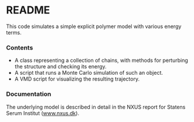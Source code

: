 # README #

This code simulates a simple explicit polymer model with various energy terms.

### Contents ###

* A class representing a collection of chains, with methods for perturbing the structure and checking its energy.
* A script that runs a Monte Carlo simulation of such an object.
* A VMD script for visualizing the resulting trajectory.

### Documentation ###

The underlying model is described in detail in the NXUS report for Statens Serum Institut (www.nxus.dk).